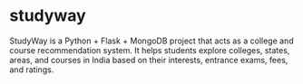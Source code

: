 # studyway
StudyWay is a Python + Flask + MongoDB project that acts as a college and course recommendation system. It helps students explore colleges, states, areas, and courses in India based on their interests, entrance exams, fees, and ratings.

